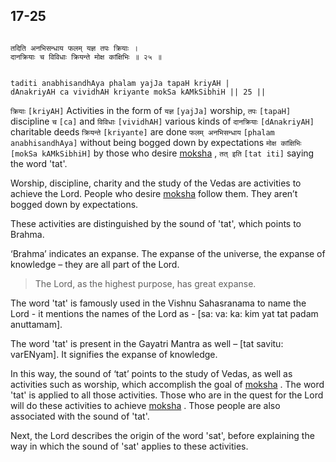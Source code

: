 ## 17-25


```shloka-sa

तदिति अनभिसन्धाय फलम् यज्ञ तपः क्रियाः ।
दानक्रियाः च विविधाः क्रियन्ते मोक्ष कांक्षिभिः ॥ २५ ॥

```
```shloka-sa-hk

taditi anabhisandhAya phalam yajJa tapaH kriyAH |
dAnakriyAH ca vividhAH kriyante mokSa kAMkSibhiH || 25 ||

```
`क्रियाः` `[kriyAH]` Activities in the form of `यज्ञ` `[yajJa]` worship, `तपः` `[tapaH]` discipline `च` `[ca]` and `विविधाः` `[vividhAH]` various kinds of `दानक्रियाः` `[dAnakriyAH]` charitable deeds `क्रियन्ते` `[kriyante]` are done `फलम् अनभिसन्धाय` `[phalam anabhisandhAya]` without being bogged down by expectations `मोक्ष कांक्षिभिः` `[mokSa kAMkSibhiH]` by those who desire 
[moksha](Moksha)
, `तत् इति` `[tat iti]` saying the word 'tat'.

Worship, discipline, charity and the study of the Vedas are activities to achieve the Lord. People who desire 
[moksha](Moksha)
 follow them. They aren’t bogged down by expectations. 

These activities are distinguished by the sound of 'tat', which points to Brahma. 

‘Brahma’ indicates an expanse. The expanse of the universe, the expanse of knowledge – they are all part of the Lord.



<a name='applnote_216'></a>
> The Lord, as the highest purpose, has great expanse.



The word 'tat' is famously used in the Vishnu Sahasranama to name the Lord - it mentions the names of the Lord as - [sa: va: ka: kim yat tat padam anuttamam]. 

The word 'tat' is present in the Gayatri Mantra as well – [tat savitu: varENyam]. It signifies the expanse of knowledge.

In this way, the sound of ‘tat’ points to the study of Vedas, as well as activities such as worship, which accomplish the goal of 
[moksha](Moksha)
. The word 'tat' is applied to all those activities. Those who are in the quest for the Lord will do these activities to achieve 
[moksha](Moksha)
. Those people are also associated with the sound of 'tat'.

Next, the Lord describes the origin of the word 'sat', before explaining the way in which the sound of 'sat' applies to these activities.



